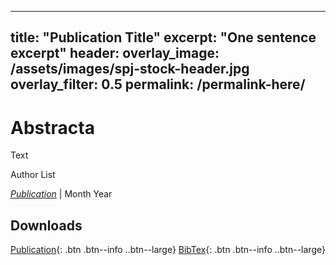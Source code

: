 <!---Copy and paste into a new file within _publications--->

---
title: "Publication Title"
excerpt: "One sentence excerpt"
header:
  overlay_image: /assets/images/spj-stock-header.jpg 
  overlay_filter: 0.5
permalink: /permalink-here/
---

# Abstracta

Text

Author List

_[Publication](https://test.link)_ | Month Year

## Downloads

[Publication](/assets/pdf.pdf){: .btn .btn--info ..btn--large}
[BibTex](/assets/bibtex/bibfile.bib){: .btn .btn--info ..btn--large}


